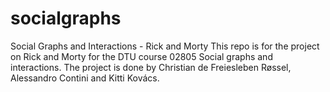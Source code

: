 # socialgraphs
Social Graphs and Interactions - Rick and Morty
This repo is for the project on Rick and Morty for the DTU course 02805 Social graphs and interactions.
The project is done by Christian de Freiesleben Røssel, Alessandro Contini and Kitti Kovács.
